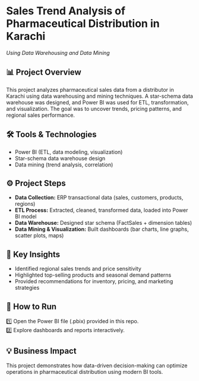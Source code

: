 # Sales Trend Analysis of Pharmaceutical Distribution in Karachi  
*Using Data Warehousing and Data Mining*


## 📊 Project Overview  
This project analyzes pharmaceutical sales data from a distributor in Karachi using data warehousing and mining techniques. A star-schema data warehouse was designed, and Power BI was used for ETL, transformation, and visualization. The goal was to uncover trends, pricing patterns, and regional sales performance.

## 🛠 Tools & Technologies  
- Power BI (ETL, data modeling, visualization)  
- Star-schema data warehouse design  
- Data mining (trend analysis, correlation)  

## ⚙ Project Steps  
- **Data Collection:** ERP transactional data (sales, customers, products, regions)  
- **ETL Process:** Extracted, cleaned, transformed data, loaded into Power BI model  
- **Data Warehouse:** Designed star schema (FactSales + dimension tables)  
- **Data Mining & Visualization:** Built dashboards (bar charts, line graphs, scatter plots, maps)  

## 🔑 Key Insights  
- Identified regional sales trends and price sensitivity  
- Highlighted top-selling products and seasonal demand patterns  
- Provided recommendations for inventory, pricing, and marketing strategies  

## 📂 How to Run  
1️⃣ Open the Power BI file (.pbix) provided in this repo.  
2️⃣ Explore dashboards and reports interactively.  

## 💡 Business Impact  
This project demonstrates how data-driven decision-making can optimize operations in pharmaceutical distribution using modern BI tools.

